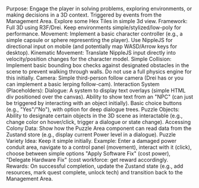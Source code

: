Purpose: Engage the player in solving problems, exploring environments, or making decisions in a 3D context. Triggered by events from the Management Area. Explore some Hex Tiles in simple 3d view.
Framework: Full 3D using R3F/Drei. Keep environments simple/stylized/low-poly for performance.
Movement:
Implement a basic character controller (e.g., a simple capsule or sphere representing the player).
Use NippleJS for directional input on mobile (and potentially map WASD/Arrow keys for desktop).
Kinematic Movement: Translate NippleJS input directly into velocity/position changes for the character model.
Simple Collision: Implement basic bounding box checks against designated obstacles in the scene to prevent walking through walls. Do not use a full physics engine for this initially.
Camera: Simple third-person follow camera (Drei has <OrbitControls> or you can implement a basic lerping follow-cam).
Interaction System (Placeholders):
Dialogue: A system to display text overlays (simple HTML div positioned over the canvas). Ability to show text from an "NPC" (can just be triggered by interacting with an object initially). Basic choice buttons (e.g., "Yes"/"No"), with option for deep dialogue trees.
Puzzle Objects: Ability to designate certain objects in the 3D scene as interactable (e.g., change color on hover/click, trigger a dialogue or state change).
Accessing Colony Data: Show how the Puzzle Area component can read data from the Zustand store (e.g., display current Power level in a dialogue).
Puzzle Variety Idea: Keep it simple initially. Example: Enter a damaged power conduit area, navigate to a control panel (movement), interact with it (click), choose between simple options "Apply Software Fix" (cost power), "Delegate Hardware Fix" (cost workforce: get reward accordingly.  
Rewards: On successful completion, update the Zustand state (e.g., add resources, mark quest complete, unlock tech) and transition back to the Management Area.
